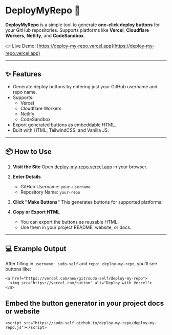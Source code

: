 # DeployMyRepo 🚀

**DeployMyRepo** is a simple tool to generate **one-click deploy buttons** for your GitHub repositories. Supports platforms like **Vercel**, **Cloudflare Workers**, **Netlify**, and **CodeSandbox**.

👉 Live Demo: [https://deploy-my-repo.vercel.app](https://deploy-my-repo.vercel.app)

---

## ✨ Features

- Generate deploy buttons by entering just your GitHub username and repo name.
- Supports:
  - Vercel
  - Cloudflare Workers
  - Netlify
  - CodeSandbox
- Export generated buttons as embeddable HTML.
- Built with HTML, TailwindCSS, and Vanilla JS.

---

## 📦 How to Use

1. **Visit the Site**
   Open [deploy-my-repo.vercel.app](https://deploy-my-repo.vercel.app) in your browser.

2. **Enter Details**
   - GitHub Username: `your-username`
   - Repository Name: `your-repo`

3. **Click "Make Buttons"**
   This generates buttons for supported platforms.

4. **Copy or Export HTML**
   - You can export the buttons as reusable HTML.
   - Use them in your project README, website, or docs.

---

## 💻 Example Output

After filling in `username: sudo-self` and `repo: deploy-my-repo`, you'll see buttons like:

```
<a href="https://vercel.com/new/git/sudo-self/deploy-my-repo">
  <img src="https://vercel.com/button" alt="Deploy with Vercel">
</a>

```
## Embed the button generator in your project docs or website


```
<script src="https://sudo-self.github.io/deploy-my-repo/deploy-my-repo.js"></script>

```
